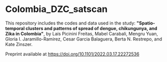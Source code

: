# Colombia_DZC_satscan

This repository includes the codes and data used in the study: **"Spatio-temporal clusters and patterns of spread of dengue, chikungunya, and Zika in Colombia"**, by Laís Picinini Freitas, Mabel Carabali, Mengru Yuan, Gloria I. Jaramillo-Ramirez, Cesar Garcia Balaguera, Berta N. Restrepo,  and Kate Zinszer. 

Preprint available at https://doi.org/10.1101/2022.03.17.22272536
